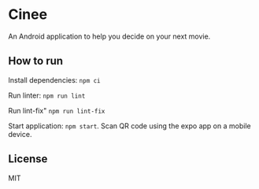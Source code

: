 # Cinee

An Android application to help you decide on your next movie.

## How to run

Install dependencies: `npm ci`

Run linter: `npm run lint`

Run lint-fix" `npm run lint-fix`

Start application: `npm start`. Scan QR code using the expo app on a mobile device.

## License

MIT